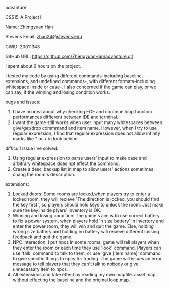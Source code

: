 advanture

CS515-A Project1

Name: Zhengyuan Han

Stevens Email: zhan24@stevens.edu

CWID: 20011343

GitHub URL: https://github.com/ZhengyuanHan/advanture.git

I spent about 9 hours on the project.

I tested my code by using different commands-including baseline, extensions, and undefined commands-, with different formats-including whitespace inside or case-. I also concerned if the game can play, or we can say, if the winning and losing condition works.

bugs and issues:

1. I have no idea about why checking EOF and continue loop function performances diffierent between IDE and terminal.
2. I want the game still works when user input many whitespaces between give/get/drop commmand and item name. However, when I try to use regular expression, I find that regular expression does not allow infinity marks like * or + in look behind.

difficult issue I've solved:

1. Using regular expression to parse users' input to make case and arbitrary whitespace does npt effect the command.
2. Create a desc_backup list in map to allow users' actions sometimes chang the room's description.

extensions:

1. Locked doors: Some rooms are locked,when players try to enter a locked room, they will recieve 'The direction is locked, you should find the key first.', so players should hold keys to unlock the room. Just make sure the key inside plyers' inventory is OK.
2. Winning and losing condition: The game's aim is to use correct battery to fix a power system, when players hold 'h size battery' in invertory and enter the power room, they will win and quit the game. Else, holding wrong size battery and holding no battery will recieve different lossing feedback and quit the game.
3. NPC interaction: I put npcs in some rooms, game will tell players when they enter the room or each time they use 'look' command. Players can use 'talk' command to talk to them, or use 'give [item name]' command to give specific things to npcs for trading. The game will issues an error message to tell players that they can't talk to nobody or give unnecessary item to npcs.
4. All extensions can take effect by reading my own mapfile: asset.map, without effecting the baseline and the original loop.map.
